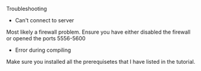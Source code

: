 Troubleshooting

* Can't connect to server

Most likely a firewall problem. Ensure you have either disabled the firewall or opened the ports 5556-5600

* Error during compiling

Make sure you installed all the prerequisetes that I have listed in the tutorial.
